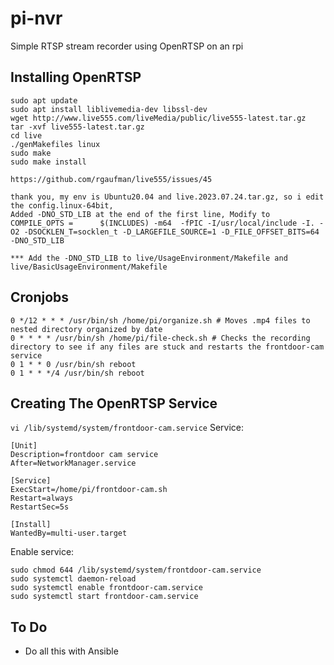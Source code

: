 # pi-nvr
Simple RTSP stream recorder using OpenRTSP on an rpi

## Installing OpenRTSP
```
sudo apt update
sudo apt install liblivemedia-dev libssl-dev
wget http://www.live555.com/liveMedia/public/live555-latest.tar.gz
tar -xvf live555-latest.tar.gz
cd live
./genMakefiles linux
sudo make
sudo make install
```
```
https://github.com/rgaufman/live555/issues/45

thank you, my env is Ubuntu20.04 and live.2023.07.24.tar.gz, so i edit the config.linux-64bit, 
Added -DNO_STD_LIB at the end of the first line, Modify to 
COMPILE_OPTS =		$(INCLUDES) -m64  -fPIC -I/usr/local/include -I. -O2 -DSOCKLEN_T=socklen_t -D_LARGEFILE_SOURCE=1 -D_FILE_OFFSET_BITS=64 -DNO_STD_LIB

*** Add the -DNO_STD_LIB to live/UsageEnvironment/Makefile and live/BasicUsageEnvironment/Makefile
```

## Cronjobs
```
0 */12 * * * /usr/bin/sh /home/pi/organize.sh # Moves .mp4 files to nested directory organized by date
0 * * * * /usr/bin/sh /home/pi/file-check.sh # Checks the recording directory to see if any files are stuck and restarts the frontdoor-cam service
0 1 * * 0 /usr/bin/sh reboot
0 1 * * */4 /usr/bin/sh reboot
```

## Creating The OpenRTSP Service
`vi /lib/systemd/system/frontdoor-cam.service`
Service:
```
[Unit]
Description=frontdoor cam service
After=NetworkManager.service

[Service]
ExecStart=/home/pi/frontdoor-cam.sh
Restart=always
RestartSec=5s

[Install]
WantedBy=multi-user.target
```
Enable service:
```
sudo chmod 644 /lib/systemd/system/frontdoor-cam.service
sudo systemctl daemon-reload
sudo systemctl enable frontdoor-cam.service
sudo systemctl start frontdoor-cam.service
```

## To Do
- Do all this with Ansible
